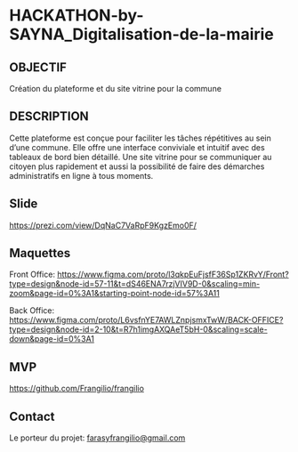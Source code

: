 # HACKATHON-by-SAYNA_Digitalisation-de-la-mairie

## OBJECTIF
Création du plateforme et du site vitrine pour la commune

## DESCRIPTION
Cette plateforme est conçue pour faciliter les tâches répétitives au sein d’une commune. Elle offre une interface conviviale et intuitif avec des tableaux de bord bien détaillé.
Une site vitrine pour se communiquer au citoyen plus rapidement et aussi la possibilité de faire des démarches administratifs en ligne à tous moments.

## Slide
https://prezi.com/view/DqNaC7VaRpF9KgzEmo0F/

## Maquettes
Front Office:
https://www.figma.com/proto/l3qkpEuFjsfF36Sp1ZKRvY/Front?type=design&node-id=57-11&t=dS46ENA7rzjVIV9D-0&scaling=min-zoom&page-id=0%3A1&starting-point-node-id=57%3A11

Back Office:
https://www.figma.com/proto/L6vsfnYE7AWLZnpjsmxTwW/BACK-OFFICE?type=design&node-id=2-10&t=R7h1imgAXQAeT5bH-0&scaling=scale-down&page-id=0%3A1

## MVP
https://github.com/Frangilio/frangilio


## Contact
Le porteur du projet: farasyfrangilio@gmail.com



